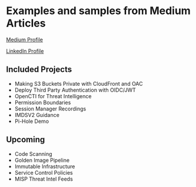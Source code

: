 # Examples and samples from Medium Articles
[Medium Profile](https://medium.com/@andyblooman)

[LinkedIn Profile](https://www.linkedin.com/in/andrewblooman/)


## Included Projects

- Making S3 Buckets Private with CloudFront and OAC
- Deploy Third Party Authentication with OIDC/JWT
- OpenCTI for Threat Intelligence
- Permission Boundaries
- Session Manager Recordings
- IMDSV2 Guidance
- Pi-Hole Demo

## Upcoming

- Code Scanning
- Golden Image Pipeline
- Immutable Infrastructure
- Service Control Policies
- MISP Threat Intel Feeds